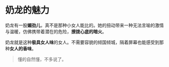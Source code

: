 # 奶龙的魅力

奶龙有一股**媚劲儿**，真不是那种小女人能比的。她的扭动带来一种无法言喻的激情与温暖，仿佛携带着潜在的危险，**撩拨心底的暗火**。

奶龙就是这种**极具女人味**的女人。不需要容貌的倾国倾城，隔着屏幕也能感受到那种**女人的香味**。

> 懂的自然懂，不多说了。

